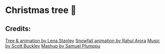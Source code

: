# Christmas tree 🎄

## Credits:

[Tree & animation by Lena Stanley](https://lenadesign.org/2021/11/15/css-christmas-tree-animation)
[Snowfall animation by Rahul Arora](https://w3bits.com/css-snowfall)
[Music by Scott Buckley](https://www.scottbuckley.com.au)
[Mashup by Samuel Plumppu](https://github.com/Greenheart/christmas-tree)
